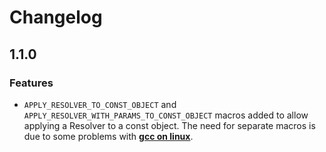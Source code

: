 # Changelog

## 1.1.0

### Features

- ``APPLY_RESOLVER_TO_CONST_OBJECT`` and ``APPLY_RESOLVER_WITH_PARAMS_TO_CONST_OBJECT`` macros added to allow applying a Resolver to a const object. The need for separate macros is due to some problems with **[gcc on linux](https://travis-ci.org/Donerkebap13/DonerSerializer/jobs/414179203)**.
